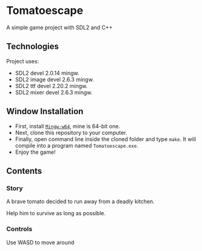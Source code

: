 # Tomatoescape
A simple game project with SDL2 and C++

## Technologies

Project uses:

- SDL2 devel 2.0.14 mingw.
- SDL2 image devel 2.6.3 mingw.
- SDL2 ttf devel 2.20.2 mingw.
- SDL2 mixer devel 2.6.3 mingw.

## Window Installation

- First, install [`Mingw-w64`](https://sourceforge.net/projects/mingw-w64/files/), mine is 64-bit one.
- Next, clone this repository to your computer.
- Finally, open command line inside the cloned folder and type `make`. It will compile into a program named `Tomatoescape.exe`.
- Enjoy the game!

## Contents

### Story
A brave tomato decided to run away from a deadly kitchen.

Help him to survive as long as possible.

### Controls
Use WASD to move around
